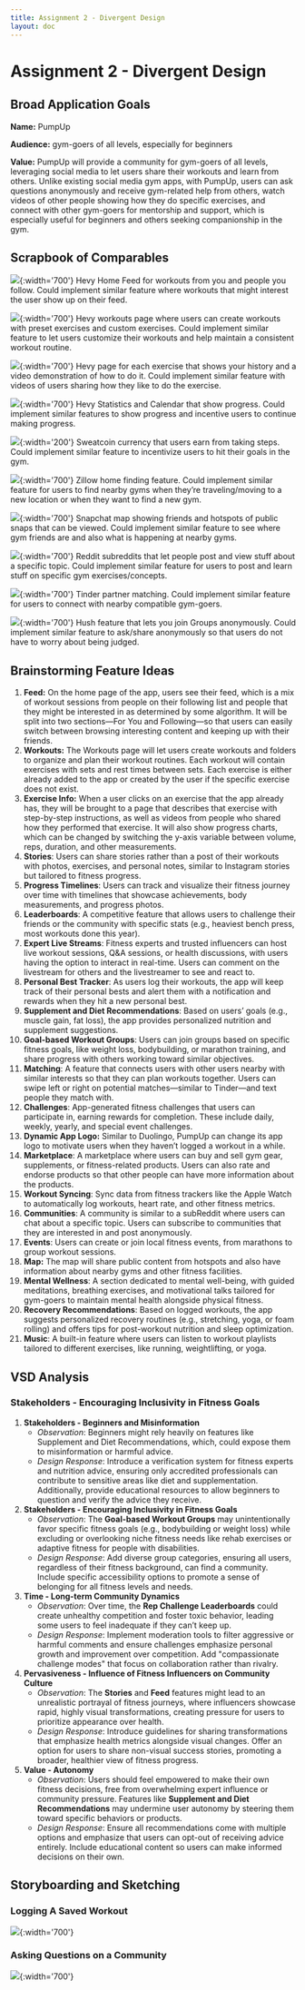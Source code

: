 ```yaml
---
title: Assignment 2 - Divergent Design
layout: doc
---
```


# Assignment 2 - Divergent Design

## **Broad Application Goals**

**Name:** PumpUp

**Audience:** gym-goers of all levels, especially for beginners

**Value:** PumpUp will provide a community for gym-goers of all levels, leveraging social media to let users share their workouts and learn from others. Unlike existing social media gym apps, with PumpUp, users can ask questions anonymously and receive gym-related help from others, watch videos of other people showing how they do specific exercises, and connect with other gym-goers for mentorship and support, which is especially useful for beginners and others seeking companionship in the gym.

## Scrapbook of Comparables

![](../images/assignment_2/hevy_exercise.png){:width='700'}
Hevy Home Feed for workouts from you and people you follow. Could implement similar feature where workouts that might interest the user show up on their feed.

![](../images/assignment_2/hevy_log_workouts.png){:width='700'}
Hevy workouts page where users can create workouts with preset exercises and custom exercises. Could implement similar feature to let users customize their workouts and help maintain a consistent workout routine.

![](../images/assignment_2/hevy_exercise.png){:width='700'}
Hevy page for each exercise that shows your history and a video demonstration of how to do it. Could implement similar feature with videos of users sharing how they like to do the exercise.

![](../images/assignment_2/hevy_stats.png){:width='700'}
Hevy Statistics and Calendar that show progress. Could implement similar features to show progress and incentive users to continue making progress.

![](../images/assignment_2/sweatcoin_incentive.webp){:width='200'}
Sweatcoin currency that users earn from taking steps. Could implement similar feature to incentivize users to hit their goals in the gym.

![](../images/assignment_2/zillow_home_finding.png){:width='700'}
Zillow home finding feature. Could implement similar feature for users to find nearby gyms when they’re traveling/moving to a new location or when they want to find a new gym.

![](../images/assignment_2/snapchat_map.png){:width='700'}
Snapchat map showing friends and hotspots of public snaps that can be viewed. Could implement similar feature to see where gym friends are and also what is happening at nearby gyms.

![](../images/assignment_2/reddit_subreddits.png){:width='700'}
Reddit subreddits that let people post and view stuff about a specific topic. Could implement similar feature for users to post and learn stuff on specific gym exercises/concepts.

![](../images/assignment_2/tinder_partner_matching.png){:width='700'}
Tinder partner matching. Could implement similar feature for users to connect with nearby compatible gym-goers.

![](../images/assignment_2/hush_anonymity.png){:width='700'}
Hush feature that lets you join Groups anonymously. Could implement similar feature to ask/share anonymously so that users do not have to worry about being judged.

## Brainstorming Feature Ideas

1. **Feed:** On the home page of the app, users see their feed, which is a mix of workout sessions from people on their following list and people that they might be interested in as determined by some algorithm. It will be split into two sections—For You and Following—so that users can easily switch between browsing interesting content and keeping up with their friends.
2. **Workouts:** The Workouts page will let users create workouts and folders to organize and plan their workout routines. Each workout will contain exercises with sets and rest times between sets. Each exercise is either already added to the app or created by the user if the specific exercise does not exist.
3. **Exercise Info:** When a user clicks on an exercise that the app already has, they will be brought to a page that describes that exercise with step-by-step instructions, as well as videos from people who shared how they performed that exercise. It will also show progress charts, which can be changed by switching the y-axis variable between volume, reps, duration, and other measurements.
4. **Stories**: Users can share stories rather than a post of their workouts with photos, exercises, and personal notes, similar to Instagram stories but tailored to fitness progress.
5. **Progress Timelines**: Users can track and visualize their fitness journey over time with timelines that showcase achievements, body measurements, and progress photos.
6. **Leaderboards**: A competitive feature that allows users to challenge their friends or the community with specific stats (e.g., heaviest bench press, most workouts done this year).
7. **Expert Live Streams**: Fitness experts and trusted influencers can host live workout sessions, Q\&A sessions, or health discussions, with users having the option to interact in real-time. Users can comment on the livestream for others and the livestreamer to see and react to.
8. **Personal Best Tracker**: As users log their workouts, the app will keep track of their personal bests and alert them with a notification and rewards when they hit a new personal best.
9. **Supplement and Diet Recommendations**: Based on users’ goals (e.g., muscle gain, fat loss), the app provides personalized nutrition and supplement suggestions.
10. **Goal-based Workout Groups**: Users can join groups based on specific fitness goals, like weight loss, bodybuilding, or marathon training, and share progress with others working toward similar objectives.
11. **Matching**: A feature that connects users with other users nearby with similar interests so that they can plan workouts together. Users can swipe left or right on potential matches—similar to Tinder—and text people they match with.
12. **Challenges**: App-generated fitness challenges that users can participate in, earning rewards for completion. These include daily, weekly, yearly, and special event challenges.
13. **Dynamic App Logo:** Similar to Duolingo, PumpUp can change its app logo to motivate users when they haven’t logged a workout in a while.
14. **Marketplace**: A marketplace where users can buy and sell gym gear, supplements, or fitness-related products. Users can also rate and endorse products so that other people can have more information about the products.
15. **Workout Syncing**: Sync data from fitness trackers like the Apple Watch to automatically log workouts, heart rate, and other fitness metrics.
16. **Communities**: A community is similar to a subReddit where users can chat about a specific topic. Users can subscribe to communities that they are interested in and post anonymously.
17. **Events**: Users can create or join local fitness events, from marathons to group workout sessions.
18. **Map:** The map will share public content from hotspots and also have information about nearby gyms and other fitness facilities.
19. **Mental Wellness**: A section dedicated to mental well-being, with guided meditations, breathing exercises, and motivational talks tailored for gym-goers to maintain mental health alongside physical fitness.
20. **Recovery Recommendations**: Based on logged workouts, the app suggests personalized recovery routines (e.g., stretching, yoga, or foam rolling) and offers tips for post-workout nutrition and sleep optimization.
21. **Music**: A built-in feature where users can listen to workout playlists tailored to different exercises, like running, weightlifting, or yoga.

## VSD Analysis

### Stakeholders \- Encouraging Inclusivity in Fitness Goals

1. **Stakeholders \- Beginners and Misinformation**
   - _Observation_: Beginners might rely heavily on features like Supplement and Diet Recommendations, which, could expose them to misinformation or harmful advice.
   - _Design Response_: Introduce a verification system for fitness experts and nutrition advice, ensuring only accredited professionals can contribute to sensitive areas like diet and supplementation. Additionally, provide educational resources to allow beginners to question and verify the advice they receive.
2. **Stakeholders \- Encouraging Inclusivity in Fitness Goals**
   - _Observation_: The **Goal-based Workout Groups** may unintentionally favor specific fitness goals (e.g., bodybuilding or weight loss) while excluding or overlooking niche fitness needs like rehab exercises or adaptive fitness for people with disabilities.
   - _Design Response_: Add diverse group categories, ensuring all users, regardless of their fitness background, can find a community. Include specific accessibility options to promote a sense of belonging for all fitness levels and needs.
3. **Time \- Long-term Community Dynamics**
   - _Observation_: Over time, the **Rep Challenge Leaderboards** could create unhealthy competition and foster toxic behavior, leading some users to feel inadequate if they can’t keep up.
   - _Design Response_: Implement moderation tools to filter aggressive or harmful comments and ensure challenges emphasize personal growth and improvement over competition. Add "compassionate challenge modes" that focus on collaboration rather than rivalry.
4. **Pervasiveness \- Influence of Fitness Influencers on Community Culture**
   - _Observation_: The **Stories** and **Feed** features might lead to an unrealistic portrayal of fitness journeys, where influencers showcase rapid, highly visual transformations, creating pressure for users to prioritize appearance over health.
   - _Design Response_: Introduce guidelines for sharing transformations that emphasize health metrics alongside visual changes. Offer an option for users to share non-visual success stories, promoting a broader, healthier view of fitness progress.
5. **Value \- Autonomy**
   - _Observation_: Users should feel empowered to make their own fitness decisions, free from overwhelming expert influence or community pressure. Features like **Supplement and Diet Recommendations** may undermine user autonomy by steering them toward specific behaviors or products.
   - _Design Response_: Ensure all recommendations come with multiple options and emphasize that users can opt-out of receiving advice entirely. Include educational content so users can make informed decisions on their own.

## Storyboarding and Sketching

### Logging A Saved Workout

![](../images/assignment_2/sketch_1.jpg){:width='700'}

### Asking Questions on a Community

![](../images/assignment_2/sketch_2.jpg){:width='700'}
